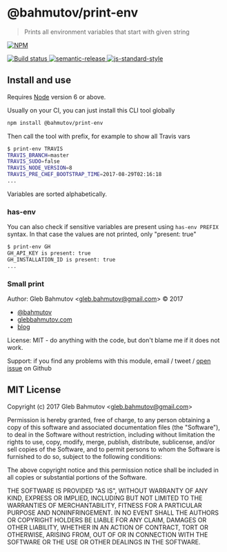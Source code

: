 # @bahmutov/print-env

> Prints all environment variables that start with given string

[![NPM][npm-icon] ][npm-url]

[![Build status][ci-image] ][ci-url]
[![semantic-release][semantic-image] ][semantic-url]
[![js-standard-style][standard-image]][standard-url]

## Install and use

Requires [Node](https://nodejs.org/en/) version 6 or above.

Usually on your CI, you can just install this CLI tool globally

```sh
npm install @bahmutov/print-env
```

Then call the tool with prefix, for example to show all Travis vars

```sh
$ print-env TRAVIS
TRAVIS_BRANCH=master
TRAVIS_SUDO=false
TRAVIS_NODE_VERSION=8
TRAVIS_PRE_CHEF_BOOTSTRAP_TIME=2017-08-29T02:16:18
...
```

Variables are sorted alphabetically.

### has-env

You can also check if sensitive variables are present using `has-env PREFIX` syntax. In that case the values are not printed, only "present: true"

```sh
$ print-env GH
GH_API_KEY is present: true
GH_INSTALLATION_ID is present: true
...
```

### Small print

Author: Gleb Bahmutov &lt;gleb.bahmutov@gmail.com&gt; &copy; 2017

* [@bahmutov](https://twitter.com/bahmutov)
* [glebbahmutov.com](https://glebbahmutov.com)
* [blog](https://glebbahmutov.com/blog)

License: MIT - do anything with the code, but don't blame me if it does not work.

Support: if you find any problems with this module, email / tweet /
[open issue](https://github.com/bahmutov/print-env/issues) on Github

## MIT License

Copyright (c) 2017 Gleb Bahmutov &lt;gleb.bahmutov@gmail.com&gt;

Permission is hereby granted, free of charge, to any person
obtaining a copy of this software and associated documentation
files (the "Software"), to deal in the Software without
restriction, including without limitation the rights to use,
copy, modify, merge, publish, distribute, sublicense, and/or sell
copies of the Software, and to permit persons to whom the
Software is furnished to do so, subject to the following
conditions:

The above copyright notice and this permission notice shall be
included in all copies or substantial portions of the Software.

THE SOFTWARE IS PROVIDED "AS IS", WITHOUT WARRANTY OF ANY KIND,
EXPRESS OR IMPLIED, INCLUDING BUT NOT LIMITED TO THE WARRANTIES
OF MERCHANTABILITY, FITNESS FOR A PARTICULAR PURPOSE AND
NONINFRINGEMENT. IN NO EVENT SHALL THE AUTHORS OR COPYRIGHT
HOLDERS BE LIABLE FOR ANY CLAIM, DAMAGES OR OTHER LIABILITY,
WHETHER IN AN ACTION OF CONTRACT, TORT OR OTHERWISE, ARISING
FROM, OUT OF OR IN CONNECTION WITH THE SOFTWARE OR THE USE OR
OTHER DEALINGS IN THE SOFTWARE.

[npm-icon]: https://nodei.co/npm/@bahmutov/print-env.svg?downloads=true
[npm-url]: https://npmjs.org/package/@bahmutov/print-env
[ci-image]: https://travis-ci.org/bahmutov/print-env.svg?branch=master
[ci-url]: https://travis-ci.org/bahmutov/print-env
[semantic-image]: https://img.shields.io/badge/%20%20%F0%9F%93%A6%F0%9F%9A%80-semantic--release-e10079.svg
[semantic-url]: https://github.com/semantic-release/semantic-release
[standard-image]: https://img.shields.io/badge/code%20style-standard-brightgreen.svg
[standard-url]: http://standardjs.com/
